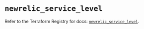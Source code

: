 # `newrelic_service_level`

Refer to the Terraform Registry for docs: [`newrelic_service_level`](https://registry.terraform.io/providers/newrelic/newrelic/3.60.2/docs/resources/service_level).
